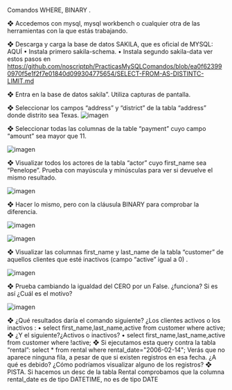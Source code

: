 Comandos WHERE, BINARY .

❖ Accedemos con mysql, mysql workbench o cualquier otra de las herramientas
con la que estás trabajando.

❖ Descarga y carga la base de datos SAKILA, que es oficial de MYSQL: AQUÍ
• Instala primero sakila-schema.
• Instala segundo sakila-data
ver estos pasos en https://github.com/noscriptph/PracticasMySQLComandos/blob/ea0f623990970f5e1f2f7e01840d099304775654/SELECT-FROM-AS-DISTINTC-LIMIT.md

❖ Entra en la base de datos sakila”. Utiliza capturas de pantalla.



❖ Seleccionar los campos “address” y “district” de la tabla “address” donde
distrito sea Texas.
![imagen](https://github.com/noscriptph/PracticasMySQLComandos/assets/103396791/e9700df2-fd55-42b0-83fe-bfdb1fec17b4)

❖ Seleccionar todas las columnas de la table “payment” cuyo campo “amount”
sea mayor que 11.

![imagen](https://github.com/noscriptph/PracticasMySQLComandos/assets/103396791/39dce131-39b4-4092-a91d-f37baabfcc77)


❖ Visualizar todos los actores de la tabla “actor” cuyo first_name sea “Penelope”.
Prueba con mayúscula y minúsculas para ver si devuelve el mismo resultado.

![imagen](https://github.com/noscriptph/PracticasMySQLComandos/assets/103396791/afcc43fc-47f4-4de1-88ca-9359bf04a67a)



❖ Hacer lo mismo, pero con la cláusula BINARY para comprobar la diferencia.

![imagen](https://github.com/noscriptph/PracticasMySQLComandos/assets/103396791/0aa5f302-817d-48a8-b5bd-4f83e16a66de)

![imagen](https://github.com/noscriptph/PracticasMySQLComandos/assets/103396791/02cd6f2c-525b-4baa-89c5-8b30d635b334)


❖ Visualizar las columnas first_name y last_name de la tabla “customer” de
aquellos clientes que esté inactivos (campo “active” igual a 0) .

![imagen](https://github.com/noscriptph/PracticasMySQLComandos/assets/103396791/a91c1af7-f44e-4479-9fe9-e16f4f5337b2)



❖ Prueba cambiando la igualdad del CERO por un False. ¿funciona? Si es así
¿Cuál es el motivo?

![imagen](https://github.com/noscriptph/PracticasMySQLComandos/assets/103396791/8eeaf592-f652-48fb-9078-70174f09f779)



❖ ¿Qué resultados daría el comando siguiente? ¿Los clientes activos o los
inactivos :
• select first_name,last_name,active from customer where active;
❖ ¿Y el siguiente?¿Activos o inactivos?
• select first_name,last_name,active from customer where !active;
❖ Si ejecutamos esta query contra la tabla “rental”:
select * from rental where rental_date="2006-02-14";
Verás que no aparece ninguna fila, a pesar de que si existen registros en esa fecha.
¿A qué es debido? ¿Cómo podríamos visualizar alguno de los registros?
❖ PISTA. Si hacemos un desc de la tabla Rental comprobamos que la columna
rental_date es de tipo DATETIME, no es de tipo DATE
